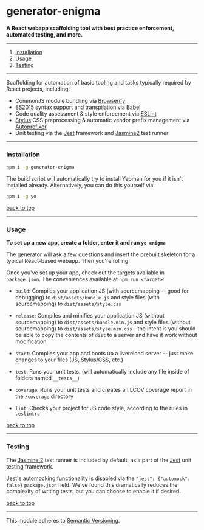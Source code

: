 # generator-enigma
__A React webapp scaffolding tool with best practice enforcement, automated testing, and more.__

---

1. [Installation](#installation)
1. [Usage](#usage)
1. [Testing](#testing)

---

Scaffolding for automation of basic tooling and tasks typically required by React projects, including:

- CommonJS module bundling via [Browserify](http://browserify.org/)
- ES2015 syntax support and transpilation via [Babel](https://babeljs.io/)
- Code quality assessment & style enforcement via [ESLint](http://eslint.org/)
- [Stylus](http://stylus-lang.com/) CSS preprocessing & automatic vendor prefix management via [Autoprefixer](https://github.com/postcss/autoprefixer#autoprefixer-)
- Unit testing via the [Jest](https://facebook.github.io/jest/) framework and [Jasmine2](http://jasmine.github.io/2.0/introduction.html) test runner

---

### Installation

```bash
npm i -g generator-enigma
```

The build script will automatically try to install Yeoman for you if it isn't installed already. Alternatively, you can do this yourself via

```bash
npm i -g yo
```

[back to top](#generator-enigma)

---

### Usage

**To set up a new app, create a folder, enter it and run `yo enigma`**

The generator will ask a few questions and insert the prebuilt skeleton for a typical React-based webapp. Then you're rolling!

Once you've set up your app, check out the targets available in `package.json`. The conveniences available at `npm run <target>`:

- `build`: Compiles your application JS (with sourcemapping -- good for debugging) to `dist/assets/bundle.js` and style files (with sourcemapping) to `dist/assets/style.css`

- `release`: Compiles and minifies your application JS (without sourcemapping) to `dist/assets/bundle.min.js` and style files (without sourcemapping) to `dist/assets/style.min.css` - the intent is you should be able to copy the contents of `dist` to a server and have it work without modification

- `start`: Compiles your app and boots up a livereload server -- just make changes to your files (JS, Stylus/CSS, etc.)
- `test`: Runs your unit tests. (will automatically include any file inside of folders named `__tests__`)
- `coverage`: Runs your unit tests and creates an LCOV coverage report in the `/coverage` directory
- `lint`: Checks your project for JS code style, according to the rules in `.eslintrc`

[back to top](#generator-enigma)

---

### Testing

The [Jasmine 2](http://jasmine.github.io/2.0/introduction.html) test runner is included by default, as a part of the [Jest](https://facebook.github.io/jest/) unit testing framework.

Jest's [automocking functionality](https://facebook.github.io/jest/docs/automatic-mocking.html) is disabled via the `"jest": {"automock": false}` `package.json` field. We've found this dramatically reduces the complexity of writing tests, but you can choose to enable it if desired.

[back to top](#generator-enigma)

---

This module adheres to [Semantic Versioning](http://semver.org/).
